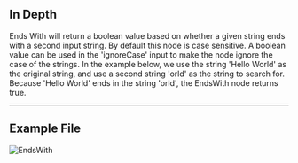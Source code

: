 ## In Depth
Ends With will return a boolean value based on whether a given string ends with a second input string. By default this node is case sensitive. A boolean value can be used in the 'ignoreCase' input to make the node ignore the case of the strings. In the example below, we use the string 'Hello World' as the original string, and use a second string 'orld' as the string to search for. Because 'Hello World' ends in the string 'orld', the EndsWith node returns true.
___
## Example File

![EndsWith](./DSCore.String.EndsWith_img.jpg)

